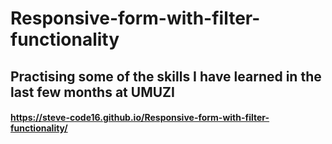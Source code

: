 # Responsive-form-with-filter-functionality

## Practising some of the skills I have learned in the last few months at UMUZI
#### https://steve-code16.github.io/Responsive-form-with-filter-functionality/
